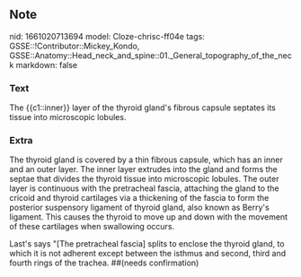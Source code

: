 ## Note
nid: 1661020713694
model: Cloze-chrisc-ff04e
tags: GSSE::!Contributor::Mickey_Kondo, GSSE::Anatomy::Head_neck_and_spine::01._General_topography_of_the_neck
markdown: false

### Text
The {{c1::inner}} layer of the thyroid gland's fibrous capsule septates its tissue into microscopic lobules.

### Extra
The thyroid gland is covered by a thin fibrous capsule, which has
an inner and an outer layer. The inner layer extrudes into the
gland and forms the septae that divides the thyroid tissue into
microscopic lobules. The outer layer is continuous with the
pretracheal fascia, attaching the gland to the cricoid and thyroid
cartilages via a thickening of the fascia to form the posterior
suspensory ligament of thyroid gland, also known as Berry's
ligament. This causes the thyroid to move up and down with the
movement of these cartilages when swallowing occurs.
<div>
  Last's says "[The pretracheal fascia] splits to enclose the
  thyroid gland, to which it is not adherent except between the
  isthmus and second, third and fourth rings of the trachea.
  ##(needs confirmation)
</div>
